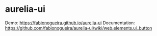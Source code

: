 # aurelia-ui
Demo: https://fabionogueira.github.io/aurelia-ui
Documentation: https://github.com/fabionogueira/aurelia-ui/wiki/web.elements.ui_button
